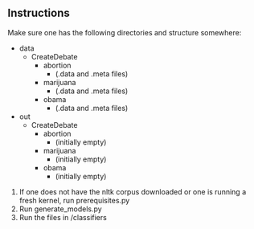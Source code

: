 ## Instructions ##

Make sure one has the following directories and structure somewhere:
 
 * data
   * CreateDebate
       * abortion
         * (.data and .meta files)
       * marijuana
         * (.data and .meta files)
       * obama
         * (.data and .meta files)
 * out
   * CreateDebate
       * abortion
         * (initially empty)
       * marijuana
         * (initially empty)
       * obama
         * (initially empty)

 1. If one does not have the nltk corpus downloaded or one is running a fresh kernel, run prerequisites.py
 2. Run generate_models.py 
 3. Run the files in /classifiers
